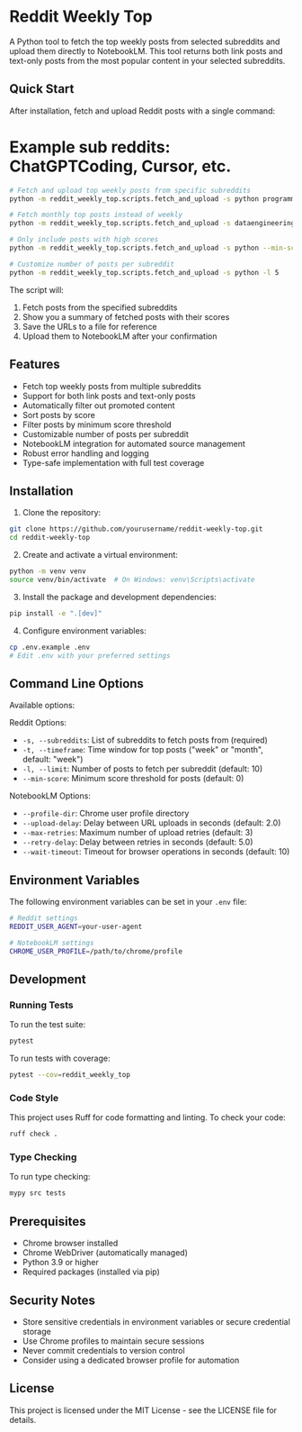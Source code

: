 # Reddit Weekly Top

A Python tool to fetch the top weekly posts from selected subreddits and upload them directly to NotebookLM. This tool returns both link posts and text-only posts from the most popular content in your selected subreddits.

## Quick Start

After installation, fetch and upload Reddit posts with a single command:
# Example sub reddits: ChatGPTCoding, Cursor, etc.
```bash
# Fetch and upload top weekly posts from specific subreddits
python -m reddit_weekly_top.scripts.fetch_and_upload -s python programming

# Fetch monthly top posts instead of weekly
python -m reddit_weekly_top.scripts.fetch_and_upload -s dataengineering -l 25 -t month

# Only include posts with high scores
python -m reddit_weekly_top.scripts.fetch_and_upload -s python --min-score 100

# Customize number of posts per subreddit
python -m reddit_weekly_top.scripts.fetch_and_upload -s python -l 5
```

The script will:
1. Fetch posts from the specified subreddits
2. Show you a summary of fetched posts with their scores
3. Save the URLs to a file for reference
4. Upload them to NotebookLM after your confirmation

## Features

- Fetch top weekly posts from multiple subreddits
- Support for both link posts and text-only posts
- Automatically filter out promoted content
- Sort posts by score
- Filter posts by minimum score threshold
- Customizable number of posts per subreddit
- NotebookLM integration for automated source management
- Robust error handling and logging
- Type-safe implementation with full test coverage

## Installation

1. Clone the repository:
```bash
git clone https://github.com/yourusername/reddit-weekly-top.git
cd reddit-weekly-top
```

2. Create and activate a virtual environment:
```bash
python -m venv venv
source venv/bin/activate  # On Windows: venv\Scripts\activate
```

3. Install the package and development dependencies:
```bash
pip install -e ".[dev]"
```

4. Configure environment variables:
```bash
cp .env.example .env
# Edit .env with your preferred settings
```

## Command Line Options

Available options:

Reddit Options:
- `-s, --subreddits`: List of subreddits to fetch posts from (required)
- `-t, --timeframe`: Time window for top posts ("week" or "month", default: "week")
- `-l, --limit`: Number of posts to fetch per subreddit (default: 10)
- `--min-score`: Minimum score threshold for posts (default: 0)

NotebookLM Options:
- `--profile-dir`: Chrome user profile directory
- `--upload-delay`: Delay between URL uploads in seconds (default: 2.0)
- `--max-retries`: Maximum number of upload retries (default: 3)
- `--retry-delay`: Delay between retries in seconds (default: 5.0)
- `--wait-timeout`: Timeout for browser operations in seconds (default: 10)

## Environment Variables

The following environment variables can be set in your `.env` file:

```bash
# Reddit settings
REDDIT_USER_AGENT=your-user-agent

# NotebookLM settings
CHROME_USER_PROFILE=/path/to/chrome/profile
```

## Development

### Running Tests

To run the test suite:

```bash
pytest
```

To run tests with coverage:

```bash
pytest --cov=reddit_weekly_top
```

### Code Style

This project uses Ruff for code formatting and linting. To check your code:

```bash
ruff check .
```

### Type Checking

To run type checking:

```bash
mypy src tests
```

## Prerequisites

- Chrome browser installed
- Chrome WebDriver (automatically managed)
- Python 3.9 or higher
- Required packages (installed via pip)

## Security Notes

- Store sensitive credentials in environment variables or secure credential storage
- Use Chrome profiles to maintain secure sessions
- Never commit credentials to version control
- Consider using a dedicated browser profile for automation

## License

This project is licensed under the MIT License - see the LICENSE file for details. 